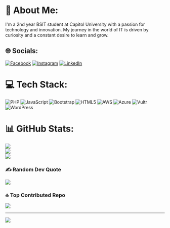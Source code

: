 # 💫 About Me:
I'm a 2nd year BSIT student at Capitol University with a passion for technology and innovation. My journey in the world of IT is driven by curiosity and a constant desire to learn and grow.


## 🌐 Socials:
[![Facebook](https://img.shields.io/badge/Facebook-%231877F2.svg?logo=Facebook&logoColor=white)](https://facebook.com/manuelgalleros) [![Instagram](https://img.shields.io/badge/Instagram-%23E4405F.svg?logo=Instagram&logoColor=white)](https://instagram.com/manuelgalleros) [![LinkedIn](https://img.shields.io/badge/LinkedIn-%230077B5.svg?logo=linkedin&logoColor=white)](https://linkedin.com/in/manuelgalleros) 

# 💻 Tech Stack:
![PHP](https://img.shields.io/badge/php-%23777BB4.svg?style=for-the-badge&logo=php&logoColor=white) ![JavaScript](https://img.shields.io/badge/javascript-%23323330.svg?style=for-the-badge&logo=javascript&logoColor=%23F7DF1E) ![Bootstrap](https://img.shields.io/badge/bootstrap-%238511FA.svg?style=for-the-badge&logo=bootstrap&logoColor=white) ![HTML5](https://img.shields.io/badge/html5-%23E34F26.svg?style=for-the-badge&logo=html5&logoColor=white) ![AWS](https://img.shields.io/badge/AWS-%23FF9900.svg?style=for-the-badge&logo=amazon-aws&logoColor=white) ![Azure](https://img.shields.io/badge/azure-%230072C6.svg?style=for-the-badge&logo=microsoftazure&logoColor=white) ![Vultr](https://img.shields.io/badge/Vultr-007BFC.svg?style=for-the-badge&logo=vultr) ![WordPress](https://img.shields.io/badge/WordPress-%23117AC9.svg?style=for-the-badge&logo=WordPress&logoColor=white)
# 📊 GitHub Stats:
![](https://github-readme-stats.vercel.app/api?username=manuelgalleros&theme=merko&hide_border=false&include_all_commits=false&count_private=true)<br/>
![](https://github-readme-streak-stats.herokuapp.com/?user=manuelgalleros&theme=merko&hide_border=false)<br/>
![](https://github-readme-stats.vercel.app/api/top-langs/?username=manuelgalleros&theme=merko&hide_border=false&include_all_commits=false&count_private=true&layout=compact)

### ✍️ Random Dev Quote
![](https://quotes-github-readme.vercel.app/api?type=horizontal&theme=radical)

### 🔝 Top Contributed Repo
![](https://github-contributor-stats.vercel.app/api?username=manuelgalleros&limit=5&theme=dark&combine_all_yearly_contributions=true)

---
[![](https://visitcount.itsvg.in/api?id=manuelgalleros&icon=0&color=0)](https://visitcount.itsvg.in)

<!-- Proudly created with GPRM ( https://gprm.itsvg.in ) -->
